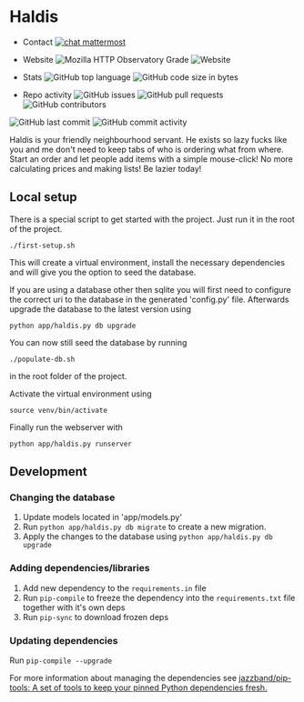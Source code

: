 Haldis
=======
- Contact
[![chat mattermost](https://img.shields.io/badge/chat-mattermost-blue.svg)](https://mattermost.zeus.gent/zeus/channels/haldis)

- Website
![Mozilla HTTP Observatory Grade](https://img.shields.io/mozilla-observatory/grade-score/haldis.zeus.gent.svg?publish)
![Website](https://img.shields.io/website/https/haldis.zeus.gent.svg)

- Stats
![GitHub top language](https://img.shields.io/github/languages/top/zeuswpi/haldis.svg)
![GitHub code size in bytes](https://img.shields.io/github/languages/code-size/zeuswpi/haldis.svg)

- Repo activity
![GitHub issues](https://img.shields.io/github/issues/zeuswpi/haldis.svg)
![GitHub pull requests](https://img.shields.io/github/issues-pr/zeuswpi/haldis.svg)
![GitHub contributors](https://img.shields.io/github/contributors/zeuswpi/haldis.svg)

![GitHub last commit](https://img.shields.io/github/last-commit/zeuswpi/haldis.svg)
![GitHub commit activity](https://img.shields.io/github/commit-activity/y/zeuswpi/haldis.svg)

Haldis is your friendly neighbourhood servant. He exists so lazy fucks like you and me don't need to keep tabs of who is ordering what from where.
Start an order and let people add items with a simple mouse-click!
No more calculating prices and making lists!
Be lazier today!

## Local setup

There is a special script to get started with the project. Just run it in the root of the project.

    ./first-setup.sh
    
This will create a virtual environment, install the necessary dependencies and will give you the option to seed the database.

If you are using a database other then sqlite you will first need to configure the correct uri to the database in the generated 'config.py' file.
Afterwards upgrade the database to the latest version using 

    python app/haldis.py db upgrade
    
You can now still seed the database by running

    ./populate-db.sh
    
in the root folder of the project.


Activate the virtual environment using

    source venv/bin/activate

Finally run the webserver with

    python app/haldis.py runserver
    
## Development

### Changing the database

1. Update models located in 'app/models.py'
2. Run `python app/haldis.py db migrate` to create a new migration.
3. Apply the changes to the database using `python app/haldis.py db upgrade`

### Adding dependencies/libraries

1. Add new dependency to the `requirements.in` file
2. Run `pip-compile` to freeze the dependency into the `requirements.txt` file together with it's own deps
3. Run `pip-sync` to download frozen deps

### Updating dependencies
Run `pip-compile --upgrade`

For more information about managing the dependencies see [jazzband/pip-tools: A set of tools to keep your pinned Python dependencies fresh.](https://github.com/jazzband/pip-tools)
